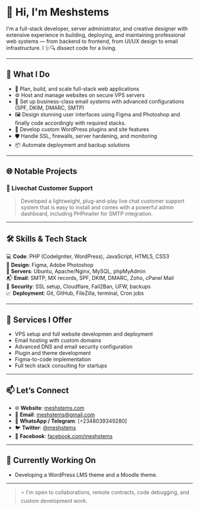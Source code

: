 # 👋 Hi, I'm Meshstems

I'm a full-stack developer, server administrator, and creative designer with extensive experience in building, deploying, and maintaining professional web systems — from backend to frontend, from UI/UX design to email infrastructure. I 🩺🔍 dissect code for a living. 

---

## 💼 What I Do

- 🧠 Plan, build, and scale full-stack web applications  
- ⚙️ Host and manage websites on secure VPS servers  
- 📧 Set up business-class email systems with advanced configurations (SPF, DKIM, DMARC, SMTP)  
- 🖼️ Design stunning user interfaces using Figma and Photoshop and finally code accordingly with required stacks.   
- 🔌 Develop custom WordPress plugins and site features  
- 🛡️ Handle SSL, firewalls, server hardening, and monitoring  
- 📦 Automate deployment and backup solutions  

---

## 🌐 Notable Projects

### 🔹 Livechat Customer Support
> Developed a lightweight, plug-and-play live chat customer support system that is easy to install and comes with a powerful admin dashboard, including PHPmailer for SMTP integration.  

---

## 🛠️ Skills & Tech Stack

💻 **Code**: PHP (CodeIgniter, WordPress), JavaScript, HTML5, CSS3  
🎨 **Design**: Figma, Adobe Photoshop  
📡 **Servers**: Ubuntu, Apache/Nginx, MySQL, phpMyAdmin  
📬 **Email**: SMTP, MX records, SPF, DKIM, DMARC, Zoho, cPanel Mail  
🔐 **Security**: SSL setup, Cloudflare, Fail2Ban, UFW, backups  
📈 **Deployment**: Git, GitHub, FileZilla, terminal, Cron jobs  

---

## 🔧 Services I Offer

- VPS setup and full website developmen and deployment  
- Email hosting with custom domains  
- Advanced DNS and email security configuration  
- Plugin and theme development  
- Figma-to-code implementation  
- Full tech stack consulting for startups  

---

## 📫 Let’s Connect

- 🌐 **Website**: [meshstems.com](https://meshstems.com)  
- 📧 **Email**: [meshstems@gmail.com](mailto:meshstems@gmail.com)  
- 📱 **WhatsApp / Telegram**: [+2348039349280]  
- 🐦 **Twitter**: [@meshstems](https://twitter.com/meshstems)  
- 📘 **Facebook**: [facebook.com/meshstems](https://facebook.com/meshstems)  

---

## 🚀 Currently Working On

- Developing a WordPress LMS theme and a Moodle theme.  

---

> ⭐ I'm open to collaborations, remote contracts, code debugging, and custom development work.
